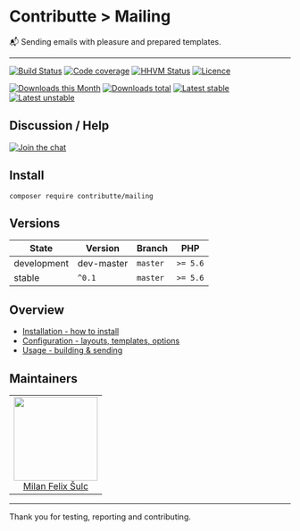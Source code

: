 # Contributte > Mailing

:mailbox_with_mail: Sending emails with pleasure and prepared templates.

-----

[![Build Status](https://img.shields.io/travis/contributte/mailing.svg?style=flat-square)](https://travis-ci.org/contributte/mailing)
[![Code coverage](https://img.shields.io/coveralls/contributte/mailing.svg?style=flat-square)](https://coveralls.io/r/contributte/mailing)
[![HHVM Status](https://img.shields.io/hhvm/contributte/mailing.svg?style=flat-square)](http://hhvm.h4cc.de/package/contributte/mailing)
[![Licence](https://img.shields.io/packagist/l/contributte/mailing.svg?style=flat-square)](https://packagist.org/packages/contributte/mailing)

[![Downloads this Month](https://img.shields.io/packagist/dm/contributte/mailing.svg?style=flat-square)](https://packagist.org/packages/contributte/mailing)
[![Downloads total](https://img.shields.io/packagist/dt/contributte/mailing.svg?style=flat-square)](https://packagist.org/packages/contributte/mailing)
[![Latest stable](https://img.shields.io/packagist/v/contributte/mailing.svg?style=flat-square)](https://packagist.org/packages/contributte/mailing)
[![Latest unstable](https://img.shields.io/packagist/vpre/contributte/mailing.svg?style=flat-square)](https://packagist.org/packages/contributte/mailing)

## Discussion / Help

[![Join the chat](https://img.shields.io/gitter/room/contributte/contributte.svg?style=flat-square)](http://bit.ly/ctteg)

## Install

```
composer require contributte/mailing
```

## Versions

| State       | Version     | Branch   | PHP      |
|-------------|-------------|----------|----------|
| development | dev-master  | `master` | `>= 5.6` |
| stable      | `^0.1`      | `master` | `>= 5.6` |

## Overview

- [Installation - how to install](https://github.com/contributte/mailing/blob/master/.docs/#installation)
- [Configuration - layouts, templates, options](https://github.com/contributte/mailing/blob/master/.docs/#configuration)
- [Usage - building & sending](https://github.com/contributte/mailing/blob/master/.docs/#usage)

## Maintainers

<table>
  <tbody>
    <tr>
      <td align="center">
        <a href="https://github.com/f3l1x">
            <img width="150" height="150" src="https://avatars2.githubusercontent.com/u/538058?v=3&s=150">
        </a>
        </br>
        <a href="https://github.com/f3l1x">Milan Felix Šulc</a>
      </td>
    </tr>
  <tbody>
</table>

-------

Thank you for testing, reporting and contributing.
